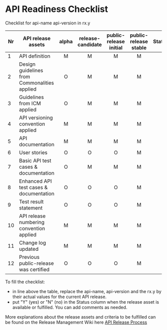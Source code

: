 # API Readiness Checklist

Checklist for api-name api-version in rx.y

| Nr | API release assets  | alpha | release-candidate |  public-release<br>initial | public-release<br> stable | Status | Comments |
|----|----------------------------------------------|:-----:|:-----------------:|:-------:|:------:|:----:|:----:|
|  1 | API definition                               |   M   |         M         |    M    |    M   |      |      |
|  2 | Design guidelines from Commonalities applied |   O   |         M         |    M    |    M   |      |      |
|  3 | Guidelines from ICM applied                  |   O   |         M         |    M    |    M   |      |      |
|  4 | API versioning convention applied            |   M   |         M         |    M    |    M   |      |      |
|  5 | API documentation                            |   M   |         M         |    M    |    M   |      |      |
|  6 | User stories                                 |   O   |         O         |    O    |    M   |      |      |
|  7 | Basic API test cases & documentation         |   O   |         M         |    M    |    M   |      |      |
|  8 | Enhanced API test cases & documentation      |   O   |         O         |    O    |    M   |      |      |
|  9 | Test result statement                        |   O   |         O         |    O    |    M   |      |      |
| 10 | API release numbering convention applied     |   M   |         M         |    M    |    M   |      |      |
| 11 | Change log updated                           |   M   |         M         |    M    |    M   |      |      |
| 12 | Previous public-release was certified        |   O   |         O         |    O    |    M   |      |      |

To fill the checklist:
- in line above the table, replace the api-name, api-version and the rx.y by their actual values for the current API release.
- put "Y" (yes) or "N" (no) in the Status column when the release asset is available or fulfilled. You can add comments as needed.

More explanations about the release assets and criteria to be fulfilled can be found on the Release Management Wiki here [API Release Process](https://wiki.camaraproject.org/x/AgAVAQ#APIReleaseProcess-APIreadinesschecklist)

